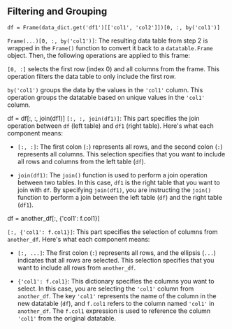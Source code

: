 ## Filtering and Grouping
```
df = Frame(data_dict.get('df1')[['col1', 'col2']])[0, :, by('col1')]
```
`Frame(...)[0, :, by('col1')]`: The resulting data table from step 2 is wrapped in the `Frame()` function to convert it back to a `datatable.Frame` object. Then, the following operations are applied to this frame:
    
 `[0, :]` selects the first row (index 0) and all columns from the frame. This operation filters the data table to only include the first row.
        
 `by('col1')` groups the data by the values in the `'col1'` column. This operation groups the datatable based on unique values in the `'col1'` column.

df = df[:, :, join(df1)]
`[:, :, join(df1)]`: This part specifies the join operation between `df` (left table) and `df1` (right table). Here's what each component means:

- `[:, :]`: The first colon (`:`) represents all rows, and the second colon (`:`) represents all columns. This selection specifies that you want to include all rows and columns from the left table (`df`).
    
- `join(df1)`: The `join()` function is used to perform a join operation between two tables. In this case, `df1` is the right table that you want to join with `df`. By specifying `join(df1)`, you are instructing the `join()` function to perform a join between the left table (`df`) and the right table (`df1`).


df = another_df[:, {'col1': f.col1}]

`[:, {'col1': f.col1}]`: This part specifies the selection of columns from `another_df`. Here's what each component means:

- `[:, ...]`: The first colon (`:`) represents all rows, and the ellipsis (`...`) indicates that all rows are selected. This selection specifies that you want to include all rows from `another_df`.
    
- `{'col1': f.col1}`: This dictionary specifies the columns you want to select. In this case, you are selecting the `'col1'` column from `another_df`. The key `'col1'` represents the name of the column in the new datatable (`df`), and `f.col1` refers to the column named `'col1'` in `another_df`. The `f.col1` expression is used to reference the column `'col1'` from the original datatable.



 
